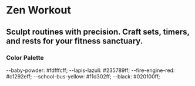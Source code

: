 # Zen Workout
## Sculpt routines with precision. Craft sets, timers, and rests for your fitness sanctuary.

### Color Palette 
--baby-powder: #fdfffcff;
--lapis-lazuli: #235789ff;
--fire-engine-red: #c1292eff;
--school-bus-yellow: #f1d302ff;
--black: #020100ff;
